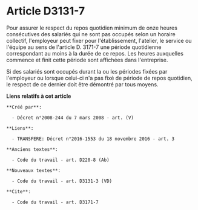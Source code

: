 # Article D3131-7

Pour assurer le respect du repos quotidien minimum de onze heures consécutives des salariés qui ne sont pas occupés selon un
horaire collectif, l'employeur peut fixer pour l'établissement, l'atelier, le service ou l'équipe au sens de l'article D.
3171-7 une période quotidienne correspondant au moins à la durée de ce repos. Les heures auxquelles commence et finit cette
période sont affichées dans l'entreprise. 

Si des salariés sont occupés durant la ou les périodes fixées par l'employeur ou lorsque celui-ci n'a pas fixé de période de
repos quotidien, le respect de ce dernier doit être démontré par tous moyens.

**Liens relatifs à cet article**

	**Créé par**:

	  - Décret n°2008-244 du 7 mars 2008 - art. (V)

	**Liens**:

	  - TRANSFERE: Décret n°2016-1553 du 18 novembre 2016 - art. 3

	**Anciens textes**:

	  - Code du travail - art. D220-8 (Ab)

	**Nouveaux textes**:

	  - Code du travail - art. D3131-3 (VD)

	**Cite**:

	  - Code du travail - art. D3171-7
